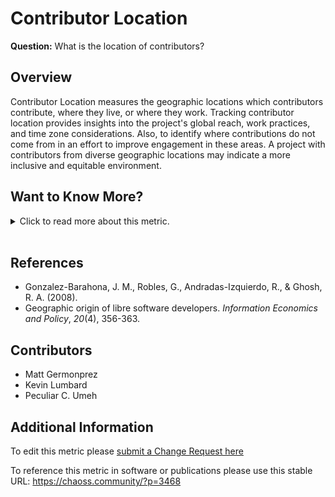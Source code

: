 # Contributor Location

**Question:** What is the location of contributors?

## Overview

Contributor Location  measures the geographic locations which contributors contribute, where they live, or where they work. Tracking contributor location provides insights into the project's global reach, work practices, and time zone considerations.  Also, to identify where contributions do not come from in an effort to improve engagement in these areas. A project with contributors from diverse geographic locations may indicate a more inclusive and equitable environment.

## Want to Know More?

<span markdown="1"><details>

<summary>Click to read more about this metric.</summary>

### Data Collection Strategies

Different approaches can be used to collect information about location:

*   Collect the location information from a contributor’s profile in the system of engagement.
*   Use IP address geolocation of the most frequent locations that contributions are made.
*   Infer geographical location from the timestamp in contributions.
*   Survey contributors.

The key challenge for collecting data is determining the location of the contributor. Best practice would be to leverage any profile information available from the system of engagement, and if that is not available then use IP geolocation to determine the most frequent location of contribution from that individual. Note that contributors may enter in their profile information false or nonsensical location information (e.g., “Earth” or “Internet”). Note that IP geolocation can provide large numbers of false positives due to use of VPNs or other IP masking tools.

An additional consideration would be the use of external data collection tools such as community surveys or event registration data that could cross reference systems of engagement profiles. Contributor location data could be collected inline with event [attendee demographics](https://chaoss.community/metric-attendee-demographics/) and [speaker demographics](https://chaoss.community/metric-speaker-demographics/).

### Filters

Filter contributions by:

*   **Location.** Attempt to group locations in regions to have multiple levels of reporting. Location is a purposely ambiguous term in this context, and could refer to region, country, state, locale, or time zone.
*   **Period of time.** Start and finish date of the period. Default: forever. Period during which contributions are counted.
*   **Type of contributor**, for example:
    *   Repository authors
    *   Issue authors
    *   Code review participants
    *   Mailing list authors
    *   Event participants
    *   IRC authors
    *   Blog authors
    *   By release cycle
    *   Programming languages of the project
    *   Role or function in project

### Visualizations

[Dot Density Map](https://chaoss.biterg.io/goto/a62f3584a41c1c4c1af5d04b9809a860)

![Contributor Location Dot Density Map](https://github.com/chaoss/wg-metrics-development/blob/main/focus-areas/people/images/contributor-location_dot-density-map.png)

[Visual heat map:](https://blog.bitergia.com/2018/11/20/ubers-community-software-development-analytics-for-open-source-offices)

![Contributor Location Heatmap](https://github.com/chaoss/wg-metrics-development/blob/main/focus-areas/people/images/contributor-location_heatmap.png)

</details></span><br>

## References

*   Gonzalez-Barahona, J. M., Robles, G., Andradas-Izquierdo, R., & Ghosh, R. A. (2008).
*   Geographic origin of libre software developers. *Information Economics and Policy*, *20*(4), 356-363.

## Contributors

*   Matt Germonprez
*   Kevin Lumbard
*   Peculiar C. Umeh

## Additional Information

To edit this metric please [submit a Change Request here](https://github.com/chaoss/wg-metrics-development/blob/main/focus-areas/people/contributor-location.md)

To reference this metric in software or publications please use this stable URL: <https://chaoss.community/?p=3468>

<!-- # For groupings in the knowledge base
Context tags: Contributor
Keyword tags: location, geography, IP address
-->
